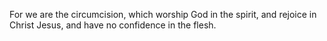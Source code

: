 For we are the circumcision, which worship God in the spirit, and rejoice in Christ Jesus, and have no confidence in the flesh.
